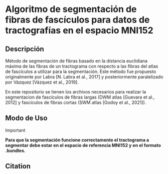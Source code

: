 # Algoritmo de segmentación de fibras de fascículos para datos de tractografías en el espacio MNI152

## Descripción

Método de segmentación de fibras basado en la distancia euclidiana máxima de las fibras de un tractograma con respecto a las fibras del atlas de fascículos a utilizar para la segmentación. Este método fue propuesto originalmente por Labra [N. Labra et al., 2017] y posteriormente paralelizado por Vázquez [Vázquez et al., 2019].

En este repositorio se tienen los archivos necesarios para realizar la segmentacion de fascículos de fibras largas (DWM atlas [Guevara et al., 2012] y fasciculos de fibras cortas (SWM atlas [Godoy et al., 2021]). 


## Modo de Uso

> [!IMPORTANT]  
> **Para que la segmentación funcione correctamente el tractograma a segmentar debe estar en el espacio de referencia MNI152 y en el formato .bundles.**




## Citation